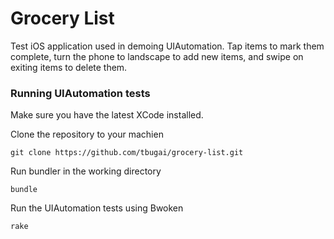 # Grocery List

Test iOS application used in demoing UIAutomation.  Tap items to mark them complete, turn the phone to landscape
to add new items, and swipe on exiting items to delete them.

### Running UIAutomation tests

Make sure you have the latest XCode installed.

Clone the repository to your machien

    git clone https://github.com/tbugai/grocery-list.git

Run bundler in the working directory

    bundle

Run the UIAutomation tests using Bwoken

    rake
